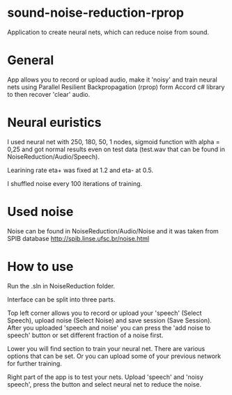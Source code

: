 # sound-noise-reduction-rprop
Application to create neural nets, which can reduce noise from sound.

# General

App allows you to record or upload audio, make it 'noisy' and train neural nets using Parallel Resilient Backpropagation (rprop) form Accord c# library to then recover 'clear' audio.

# Neural euristics

I used neural net with 250, 180, 50, 1 nodes, sigmoid function with alpha = 0,25  and got normal results even on test data (test.wav that can be found in NoiseReduction/Audio/Speech).

Learining rate eta+ was fixed at 1.2 and eta- at 0.5.

I shuffled noise every 100 iterations of training.

# Used noise

Noise can be found in NoiseReduction/Audio/Noise and it was taken from SPIB database http://spib.linse.ufsc.br/noise.html

# How to use

Run the .sln in NoiseReduction folder.

Interface can be split into three parts. 

Top left corner allows you to record or upload your 'speech' (Select Speech), upload noise (Select Noise) and save session (Save Session). After you uploaded 'speech and noise' you can press the 'add noise to speech' button or set different fraction of a noise first.

Lower you will find section to train your neural net. There are various options that can be set. Or you can upload some of your previous network for further training.

Right part of the app is to test your nets. Upload 'speech' and 'noisy speech', press the button and select neural net to reduce the noise.
